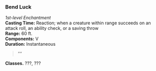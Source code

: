 ### Bend Luck  
*1st-level Enchantment*  
**Casting Time:** Reaction; when a creature within range succeeds on an attack roll, an ability check, or a saving throw  
**Range:** 60 ft.  
**Components:** V  
**Duration:** Instantaneous  

> *""*

**Classes.** ???, ???